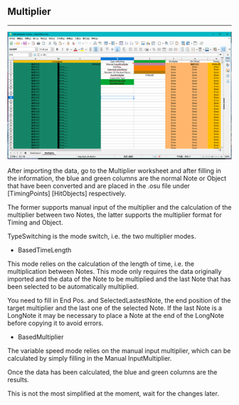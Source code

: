 ## Multiplier

---

![ScreenShot](Multiplier.png)

After importing the data, go to the Multiplier worksheet and after filling in the information, the blue and green columns are the normal Note or Object that have been converted and are placed in the .osu file under [TimingPoints] [HitObjects] respectively.

The former supports manual input of the multiplier and the calculation of the multiplier between two Notes, the latter supports the multiplier format for Timing and Object.

TypeSwitching is the mode switch, i.e. the two multiplier modes.

- BasedTimeLength

This mode relies on the calculation of the length of time, i.e. the multiplication between Notes. This mode only requires the data originally imported and the data of the Note to be multiplied and the last Note that has been selected to be automatically multiplied.

You need to fill in End Pos. and SelectedLastestNote, the end position of the target multiplier and the last one of the selected Note. If the last Note is a LongNote it may be necessary to place a Note at the end of the LongNote before copying it to avoid errors.

- BasedMultiplier

The variable speed mode relies on the manual input multiplier, which can be calculated by simply filling in the Manual InputMultiplier.

Once the data has been calculated, the blue and green columns are the results.

This is not the most simplified at the moment, wait for the changes later.